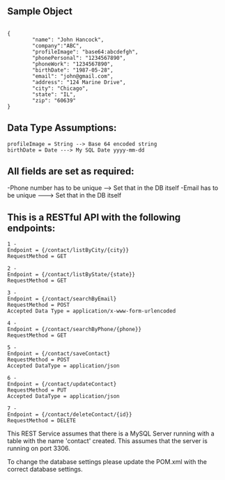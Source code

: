 ## Sample Object

```

{
        "name": "John Hancock",
        "company":"ABC",
        "profileImage": "base64:abcdefgh",
        "phonePersonal": "1234567890",
        "phoneWork": "1234567890",
        "birthDate": "1987-05-28",
        "email": "john@gmail.com",
        "address": "124 Marine Drive",
        "city": "Chicago",
        "state": "IL",
        "zip": "60639"
}
```

## Data Type Assumptions:
```
profileImage = String --> Base 64 encoded string
birthDate = Date ---> My SQL Date yyyy-mm-dd
```

## All fields are set as required:
-Phone number has to be unique --> Set that in the DB itself
-Email has to be unique ---> Set that in the DB itself



## This is a RESTful API with the following endpoints:
```
1 - 
Endpoint = {/contact/listByCity/{city}}
RequestMethod = GET

2 - 
Endpoint = {/contact/listByState/{state}}
RequestMethod = GET

3 -
Endpoint = {/contact/searchByEmail}
RequestMethod = POST
Accepted Data Type = application/x-www-form-urlencoded

4 -
Endpoint = {/contact/searchByPhone/{phone}}
RequestMethod = GET

5 -
Endpoint = {/contact/saveContact}
RequestMethod = POST
Accepted DataType = application/json

6 -
Endpoint = {/contact/updateContact}
RequestMethod = PUT
Accepted DataType = application/json

7 -
Endpoint = {/contact/deleteContact/{id}}
RequestMethod = DELETE
```

This REST Service assumes that there is a MySQL Server running with a table with the name 'contact' created. This assumes that the server is running on port 3306.

To change the database settings please update the POM.xml with the correct database settings.
